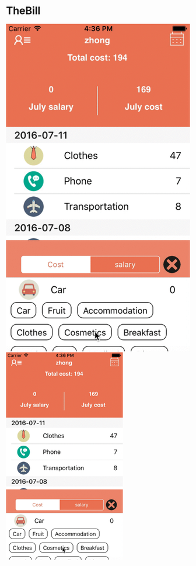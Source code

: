 # TheBill  
![Alt text](/thebill-1.gif?raw=true "Title")  
<img src="/thebill-1.gif" alt="pic1" style="width: 320px;height:568px;"/>
